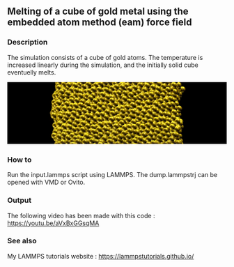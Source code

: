 ## Melting of a cube of gold metal using the embedded atom method (eam) force field

### Description

The simulation consists of a cube of gold atoms. The temperature is increased linearly during the simulation, and the initially solid cube eventuelly melts. 

![Algorithm schema](./MeltingGold.jpeg)

### How to

Run the input.lammps script using LAMMPS. The dump.lammpstrj can be opened with VMD or Ovito.

### Output

The following video has been made with this code : https://youtu.be/aVxBxGGsqMA

### See also

My LAMMPS tutorials website : https://lammpstutorials.github.io/
